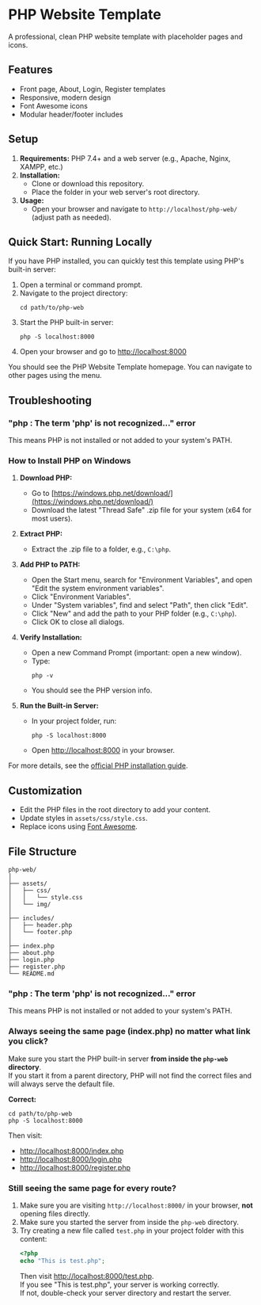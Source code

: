 # PHP Website Template

A professional, clean PHP website template with placeholder pages and icons.

## Features

- Front page, About, Login, Register templates
- Responsive, modern design
- Font Awesome icons
- Modular header/footer includes

## Setup

1. **Requirements:** PHP 7.4+ and a web server (e.g., Apache, Nginx, XAMPP, etc.)
2. **Installation:**  
   - Clone or download this repository.
   - Place the folder in your web server's root directory.
3. **Usage:**  
   - Open your browser and navigate to `http://localhost/php-web/` (adjust path as needed).

## Quick Start: Running Locally

If you have PHP installed, you can quickly test this template using PHP's built-in server:

1. Open a terminal or command prompt.
2. Navigate to the project directory:
   ```
   cd path/to/php-web
   ```
3. Start the PHP built-in server:
   ```
   php -S localhost:8000
   ```
4. Open your browser and go to [http://localhost:8000](http://localhost:8000)

You should see the PHP Website Template homepage. You can navigate to other pages using the menu.

## Troubleshooting

### "php : The term 'php' is not recognized..." error

This means PHP is not installed or not added to your system's PATH.

### How to Install PHP on Windows

1. **Download PHP:**
   - Go to [https://windows.php.net/download/](https://windows.php.net/download/)
   - Download the latest "Thread Safe" .zip file for your system (x64 for most users).

2. **Extract PHP:**
   - Extract the .zip file to a folder, e.g., `C:\php`.

3. **Add PHP to PATH:**
   - Open the Start menu, search for "Environment Variables", and open "Edit the system environment variables".
   - Click "Environment Variables".
   - Under "System variables", find and select "Path", then click "Edit".
   - Click "New" and add the path to your PHP folder (e.g., `C:\php`).
   - Click OK to close all dialogs.

4. **Verify Installation:**
   - Open a new Command Prompt (important: open a new window).
   - Type:
     ```
     php -v
     ```
   - You should see the PHP version info.

5. **Run the Built-in Server:**
   - In your project folder, run:
     ```
     php -S localhost:8000
     ```
   - Open [http://localhost:8000](http://localhost:8000) in your browser.

For more details, see the [official PHP installation guide](https://www.php.net/manual/en/install.windows.php).

## Customization

- Edit the PHP files in the root directory to add your content.
- Update styles in `assets/css/style.css`.
- Replace icons using [Font Awesome](https://fontawesome.com/icons).

## File Structure

```
php-web/
│
├── assets/
│   ├── css/
│   │   └── style.css
│   └── img/
│
├── includes/
│   ├── header.php
│   └── footer.php
│
├── index.php
├── about.php
├── login.php
├── register.php
└── README.md
```

### "php : The term 'php' is not recognized..." error

This means PHP is not installed or not added to your system's PATH.

### Always seeing the same page (index.php) no matter what link you click?

Make sure you start the PHP built-in server **from inside the `php-web` directory**.  
If you start it from a parent directory, PHP will not find the correct files and will always serve the default file.

**Correct:**
```
cd path/to/php-web
php -S localhost:8000
```
Then visit:  
- [http://localhost:8000/index.php](http://localhost:8000/index.php)  
- [http://localhost:8000/login.php](http://localhost:8000/login.php)  
- [http://localhost:8000/register.php](http://localhost:8000/register.php)

### Still seeing the same page for every route?

1. Make sure you are visiting `http://localhost:8000/` in your browser, **not** opening files directly.
2. Make sure you started the server from inside the `php-web` directory.
3. Try creating a new file called `test.php` in your project folder with this content:
   ```php
   <?php
   echo "This is test.php";
   ```
   Then visit [http://localhost:8000/test.php](http://localhost:8000/test.php).  
   If you see "This is test.php", your server is working correctly.  
   If not, double-check your server directory and restart the server.
